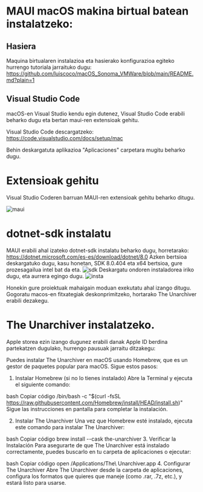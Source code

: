 # MAUI macOS makina birtual batean instalatzeko:

## Hasiera
Maquina birtualaren instalazioa eta hasierako konfigurazioa egiteko hurrengo tutoriala jarraituko dugu:
https://github.com/luiscoco/macOS_Sonoma_VMWare/blob/main/README.md?plain=1

## Visual Studio Code
macOS-en Visual Studio kendu egin dutenez, Visual Studio Code erabili beharko dugu eta bertan maui-ren extensioak gehitu.

Visual Studio Code descargatzeko: 
https://code.visualstudio.com/docs/setup/mac

Behin deskargatuta aplikazioa "Aplicaciones" carpetara mugitu beharko dugu.

# Extensioak gehitu
Visual Studio Coderen barruan MAUI-ren extensioak gehitu beharko ditugu.

![maui](https://github.com/user-attachments/assets/1a2ffbdb-3c9b-4e41-94a5-01d8305f314d)

# dotnet-sdk instalatu
MAUI erabili ahal izateko dotnet-sdk instalatu beharko dugu, horretarako: 
https://dotnet.microsoft.com/es-es/download/dotnet/8.0
Azken bertsioa deskargatuko dugu, kasu honetan, SDK 8.0.404 eta x64 bertsioa, gure prozesagailua intel bat da eta.
![sdk](https://github.com/user-attachments/assets/e4f57b12-1188-460b-8e5a-5c28e07418e4)
Deskargatu ondoren instaladorea iriko dugu, eta aurrera egingo dugu.
![insta](https://github.com/user-attachments/assets/76f7eb80-e3f7-430b-83e3-80a6cada314c)

Honekin gure proiektuak mahaigain moduan exekutatu ahal izango ditugu.
Gogoratu macos-en fitxategiak deskonprimitzeko, hortarako The Unarchiver erabili dezakegu.

# The Unarchiver instalatzeko.
Apple storea ezin izango dugunez erabili danak Apple ID berdina partekatzen dugulako, hurrengo pausuak jarraitu ditzakegu: 

Puedes instalar The Unarchiver en macOS usando Homebrew, que es un gestor de paquetes popular para macOS. Sigue estos pasos:

1. Instalar Homebrew (si no lo tienes instalado)
Abre la Terminal y ejecuta el siguiente comando:

bash
Copiar código
/bin/bash -c "$(curl -fsSL https://raw.githubusercontent.com/Homebrew/install/HEAD/install.sh)"
Sigue las instrucciones en pantalla para completar la instalación.

2. Instalar The Unarchiver
Una vez que Homebrew esté instalado, ejecuta este comando para instalar The Unarchiver:

bash
Copiar código
brew install --cask the-unarchiver
3. Verificar la Instalación
Para asegurarte de que The Unarchiver está instalado correctamente, puedes buscarlo en tu carpeta de aplicaciones o ejecutar:

bash
Copiar código
open /Applications/The\ Unarchiver.app
4. Configurar The Unarchiver
Abre The Unarchiver desde la carpeta de aplicaciones, configura los formatos que quieres que maneje (como .rar, .7z, etc.), y estará listo para usarse.



